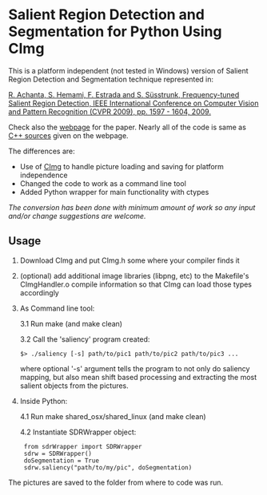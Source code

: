 Salient Region Detection and Segmentation for Python Using CImg
======================================================

This is a platform independent (not tested in Windows) version of Salient Region Detection and Segmentation technique represented in:

[R. Achanta, S. Hemami, F. Estrada and S. Süsstrunk, Frequency-tuned Salient Region Detection, IEEE International Conference on Computer Vision and Pattern Recognition (CVPR 2009), pp. 1597 - 1604, 2009.](http://infoscience.epfl.ch/record/135217/files/1708.pdf)

Check also the [webpage](http://ivrgwww.epfl.ch/supplementary_material/RK_CVPR09/index.html) for the paper. 
Nearly all of the code is same as [C++ sources](http://ivrgwww.epfl.ch/supplementary_material/RK_CVPR09/SourceCode/SalientRegionDetectorAndSegmenter.zip) given on the webpage. 

The differences are: 
* Use of [CImg](http://cimg.sourceforge.net/) to handle picture loading and saving for platform independence
* Changed the code to work as a command line tool
* Added Python wrapper for main functionality with ctypes

*The conversion has been done with minimum amount of work so any input and/or change suggestions are welcome.*

Usage
------------------------------------------------------

1. Download CImg and put CImg.h some where your compiler finds it

2. (optional) add additional image libraries (libpng, etc) to the Makefile's CImgHandler.o compile information so that CImg can load those types accordingly

3. As Command line tool:

	3.1 Run make (and make clean)

	3.2 Call the 'saliency' program created:

	`$> ./saliency [-s] path/to/pic1 path/to/pic2 path/to/pic3 ...`

	where optional '-s' argument tells the program to not only do saliency mapping, but also mean shift based processing and extracting the most salient objects from the pictures.
	
4. Inside Python:

	4.1 Run make shared_osx/shared_linux (and make clean)
	
	4.2 Instantiate SDRWrapper object:
	
		from sdrWrapper import SDRWrapper
		sdrw = SDRWrapper()
		doSegmentation = True
		sdrw.saliency("path/to/my/pic", doSegmentation)
	
	
The pictures are saved to the folder from where to code was run.
